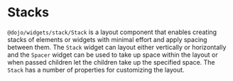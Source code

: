 # Stacks

`@dojo/widgets/stack/Stack` is a layout component that enables creating stacks of elements or widgets with minimal effort and apply spacing between them. The `Stack` widget can layout either vertically or horizontally and the `Spacer` widget can be used to take up space within the layout or when passed children let the children take up the specified space. The `Stack` has a number of properties for customizing the layout.
